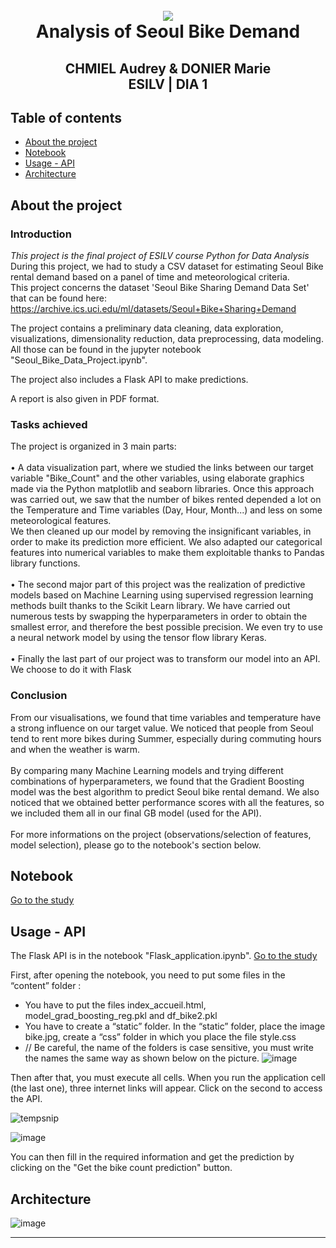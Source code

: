 <h1 align="center">
  <br>
   <img src=https://user-images.githubusercontent.com/61688477/147778433-746a8785-ad30-4160-aed1-d74c87f22c05.jpg>
  <br>
  Analysis of Seoul Bike Demand
  <h2 align="center">
    CHMIEL Audrey & DONIER Marie  
    <br>
    ESILV | DIA 1
  </h2>
</h1> 

## Table of contents
  * [About the project](#about_the_project)
  * [Notebook](#notebook)
  * [Usage - API](#usage)
  * [Architecture](#architecture)

## About the project
### Introduction

*This project is the final project of ESILV course Python for Data Analysis* 
<br>
During this project, we had to study a CSV dataset for estimating Seoul Bike rental demand based on a panel of time and meteorological criteria. 
<br> This project concerns the dataset 'Seoul Bike Sharing Demand Data Set' that can be found here:
https://archive.ics.uci.edu/ml/datasets/Seoul+Bike+Sharing+Demand

The project contains a preliminary data cleaning, data exploration, visualizations, dimensionality reduction, data preprocessing, data modeling.
All those can be found in the jupyter notebook "Seoul_Bike_Data_Project.ipynb".

The project also includes a Flask API to make predictions.

A report is also given in PDF format.

### Tasks achieved 

The project is organized in 3 main parts: 
<br><br>
•	  A data visualization part, where we studied the links between our target variable "Bike_Count" and the other variables, using elaborate graphics made via the Python matplotlib and seaborn libraries. Once this approach was carried out, we saw that the number of bikes rented depended a lot on the Temperature and Time variables (Day, Hour, Month...) and less on some meteorological features. <br> We then cleaned up our model by removing the insignificant variables, in order to make its prediction more efficient. We also adapted our categorical features into numerical variables to make them exploitable thanks to Pandas library functions.
<br><br>
•	  The second major part of this project was the realization of predictive models based on Machine Learning using supervised regression learning methods built thanks to  the Scikit Learn library. We have carried out numerous tests by swapping the hyperparameters in order to obtain the smallest error, and therefore the best possible precision. We even try to use a neural network model by using the tensor flow library Keras.
<br><br>
•  Finally the last part of our project was to transform our model into an API. We choose to do it with Flask
 
### Conclusion
From our visualisations, we found that time variables and temperature have a strong influence on our target value. We noticed that people from Seoul tend to rent more bikes during Summer, especially during commuting hours and when the weather is warm.
<br><br>
By comparing many Machine Learning models and trying different combinations of hyperparameters, we found that the Gradient Boosting model was the best algorithm to predict Seoul bike rental demand. We also noticed that we obtained better performance scores with all the features, so we included them all in our final GB model (used for the API). 
<br><br>
For more informations on the project (observations/selection of features, model selection), please go to the notebook's section below. 
 
 ## Notebook
 [Go to the study](../main/Seoul_Bike_Data_Project.ipynb)

 ## Usage - API
 The Flask API is in the notebook "Flask_application.ipynb". 
 [Go to the study](../main/Flask_application/Flask_application.ipynb)
 
 First, after opening the notebook, you need to put some files in the “content” folder :
  - You have to put the files index_accueil.html, model_grad_boosting_reg.pkl and df_bike2.pkl
  - You have to create a “static” folder. In the “static” folder, place the image bike.jpg, create a “css” folder in which you place the file style.css
  - // Be careful, the name of the folders is case sensitive, you must write the names the same way as shown below on the picture.
  ![image](https://user-images.githubusercontent.com/95496652/147863425-66063d62-4d66-4be5-8715-fc2340f13ca2.png)

 
 Then after that, you must execute all cells.
 When you run the application cell (the last one), three internet links will appear. Click on the second to access the API.
 
 ![tempsnip](https://user-images.githubusercontent.com/95496652/147863512-7b923101-a5f8-4fbf-b994-535484f5d57e.png)

![image](https://user-images.githubusercontent.com/95496652/147863518-c69a9ffe-b2ce-4b2f-8df4-61af57dd8caa.png)


You can then fill in the required information and get the prediction by clicking on the "Get the bike count prediction" button.


 
 ## Architecture
 
![image](https://user-images.githubusercontent.com/95496652/147891121-2706345a-4465-4f3e-a591-e00949dc1a79.png)

-------------------------
